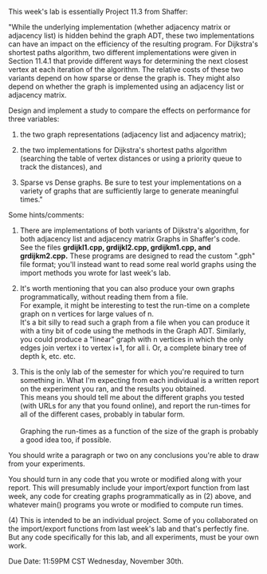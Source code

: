 This week's lab is essentially Project 11.3 from Shaffer:

"While the underlying implementation (whether adjacency matrix or
adjacency list) is hidden behind the graph ADT, these two implementations
can have an impact on the efficiency of the resulting program. For Dijkstra's
shortest paths algorithm, two different implementations were given in
Section 11.4.1 that provide different ways for determining the next
closest vertex at each iteration of the algorithm. The relative costs
of these two variants depend on how sparse or dense the graph is.
They might also depend on whether the graph is implemented using an
adjacency list or adjacency matrix.

Design and implement a study to compare the effects on performance for
three variables: 
 1. the two graph representations (adjacency list and adjacency matrix); 

2. the two implementations for Dijkstra's shortest paths algorithm 
       (searching the table of vertex distances or using a priority queue to 
       track the distances), and 

3. Sparse vs Dense graphs. Be sure to test your implementations 
    on a variety of graphs that are sufficiently large to generate meaningful times."

Some hints/comments:

1.  There are implementations of both variants of Dijkstra's algorithm,
for both adjacency list and adjacency matrix Graphs in Shaffer's code.  
See the files __grdijkl1.cpp, grdijkl2.cpp, grdijkm1.cpp, and grdijkm2.cpp.__
These programs are designed to read the custom ".gph" file format;
you'll instead want to read some real world graphs using the import
methods you wrote for last week's lab.

2. It's worth mentioning that you can also produce your own graphs
programmatically, without reading them from a file.  
For example, it might be interesting to test the run-time on 
a complete graph on n vertices for large values of n.  
It's a bit silly to read such a graph from a file when 
you can produce it with a tiny bit of code using the methods 
in the Graph ADT.  Similarly, you could produce a
"linear" graph with n vertices in which the only edges join
vertex i to vertex i+1, for all i.  Or, a complete binary tree of
depth k, etc. etc.

3. This is the only lab of the semester for which you're required to
turn something in.  What I'm expecting from each individual is a
written report on the experiment you ran, and the results you obtained.
\
This means you should tell me about the different graphs you tested
(with URLs for any that you found online), and report the run-times
for all of the different cases, probably in tabular form.  
\
Graphing the run-times as a function of the size of the graph is probably a good
idea too, if possible. 

You should write a paragraph or two on any
conclusions you're able to draw from your experiments.

You should turn in any code that you wrote or modified along with
your report.  This will presumably include your import/export function
from last week, any code for creating graphs programmatically as 
in (2) above, and whatever main() programs you wrote or modified to 
compute run times.

(4) This is intended to be an individual project.  Some of you
collaborated on the import/export functions from last week's lab
and that's perfectly fine.  But any code specifically for this lab,
and all experiments, must be your own work.

Due Date: 11:59PM CST Wednesday, November 30th.
